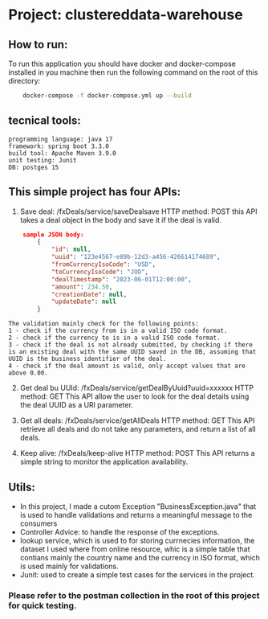 # Project: clustereddata-warehouse

## How to run:

To run this application you should have docker and docker-compose installed in you machine then run the following command on the root of this directory:

```bash
    docker-compose -f docker-compose.yml up --build
```


## tecnical tools:
    programming language: java 17
    framework: spring boot 3.3.0
    build tool: Apache Maven 3.9.0
    unit testing: Junit
    DB: postges 15


## This simple project has four APIs:

1. Save deal: /fxDeals/service/saveDealsave
    HTTP method: POST
    this API takes a deal object in the body and save it if the deal is valid.

```JSON
    sample JSON body:
        {
            "id": null,
            "uuid": "123e4567-e89b-12d3-a456-426614174689",
            "fromCurrencyIsoCode": "USD",
            "toCurrencyIsoCode": "JOD",
            "dealTimestamp": "2023-06-01T12:00:00",
            "amount": 234.50,
            "creationDate": null,
            "updateDate": null
        }
```

    The validation mainly check for the following points:
    1 - check if the currency from is in a valid ISO code format.
    2 - check if the currency to is in a valid ISO code format.
    3 - check if the deal is not already submitted, by checking if there is an existing deal with the same UUID saved in the DB, assuming that UUID is the business identifier of the deal.
    4 - check if the deal amount is valid, only accept values that are above 0.00.

2.  Get deal bu UUId: /fxDeals/service/getDealByUuid?uuid=xxxxxx
    HTTP method: GET
    This API allow the user to look for the deal details using the deal UUID as a URl parameter.

3. Get all deals: /fxDeals/service/getAllDeals
    HTTP method: GET
    This API retrieve all deals and do not take any parameters, and return a list of all deals.

4. Keep alive: /fxDeals/keep-alive
    HTTP method: POST
    This API returns a simple string to monitor the application availability.

## Utils:

- In this project, I made a cutom Exception "BusinessException.java" that is used to handle validations and returns a meaningful message to the consumers
- Controller Advice: to handle the response of the exceptions.
- lookup service, which is used to for storing currnecies information, the dataset I used where from online resource, whic is a simple table that contians mainly the country name and the currency in ISO format, which is used mainly for validations.
- Junit: used to create a simple test cases for the services in the project.


### Please refer to the postman collection in the root of this project for quick testing.
